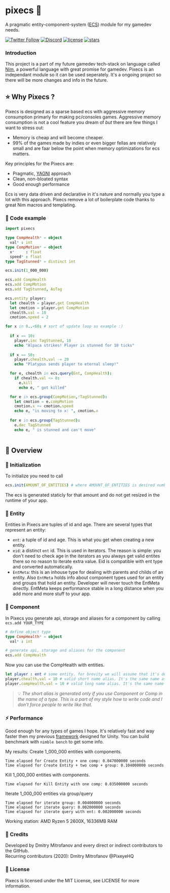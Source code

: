 # pixecs 🚀
A pragmatic entity-component-system ([ECS](https://en.wikipedia.org/wiki/Entity_component_system)) module for my gamedev needs.

[![Twitter Follow](https://img.shields.io/twitter/follow/PixeyeHQ?color=blue&label=Follow%20on%20Twitter&logo=%20&logoColor=%20&style=flat-square)](https://twitter.com/PixeyeHQ)
[![Discord](https://img.shields.io/discord/320945300892286996.svg?label=Discord)](http://discord.pixeye.games)
[![license](https://img.shields.io/badge/license-MIT-brightgreen.svg?style=flat-square)](https://github.com/PixeyeHQ/pixecs/blob/master/LICENSE)
[![stars](https://img.shields.io/github/stars/PixeyeHQ/pixecs?style=social)](https://github.com/PixeyeHQ/pixecs/stargazers)
 

### Introduction
This project is a part of my future gamedev tech-stack on language called [Nim](https://nim-lang.org/), a powerful language with great promise for gamedev. Pixecs is an independant module so it can be used seperately. It's a ongoing project so there will be more changes and info in the future.

## ⭐ Why Pixecs ?
Pixecs is designed as a sparse based ecs with aggressive memory consumption primarly for making pc/consoles games. Aggressive memory consumption is not a cool feature you dream of *but* there are few things I want to stress out:
- Memory is cheap and will become cheaper.
- 99% of the games made by indies or even bigger fellas are relatively small and are faar below the point when memory optimizations for ecs matters.

Key principles for the Pixecs are:
- Pragmatic, [YAGNI](https://en.wikipedia.org/wiki/You_aren%27t_gonna_need_it) approach
- Clean, non-bloated syntax
- Good enough performance

Ecs is very data driven and declarative in it's nature and normally you type a lot with this approach. Pixecs remove a lot of boilerplate code thanks to great Nim macros and templating.

### 📖 Code example

```nim
import pixecs

type CompHealth* = object
  val* : int
type CompMotion* = object
  x*     : float
  speed* : float
type TagStunned* = distinct int

ecs.init(1_000_000)

ecs.add CompHealth
ecs.add CompMotion
ecs.add TagStunned, AsTag

ecs.entity player:
  let chealth = player.get CompHealth
  let cmotion = player.get CompMotion
  chealth.val = 10
  cmotion.speed = 2

for x in 0..<60: # sort of update loop as example :)
  
  if x == 10:
    player.inc TagStunned, 10
    echo "Alpaca strikes! Player is stunned for 10 ticks"
 
  if x == 50:
    player.chealth.val -= 20
    echo "Platypus sends player to eternal sleep!"

  for e, chealth in ecs.query(Ent, CompHealth):
    if chealth.val <= 0:
      e.kill
      echo e, " got killed"

  for e in ecs.group(CompMotion,!TagStunned):
    let cmotion = e.compMotion
    cmotion.x += cmotion.speed
    echo e, "is moving to x: ", cmotion.x
    
  for e in ecs.group(TagStunned):
    e.dec TagStunned
    echo e, " is stunned and can't move"
  
```
## 📖 Overview
### 🔖 Initialization
To initialize you need to call 
```nim 
ecs.init(AMOUNT_OF_ENTITIES) # where AMOUNT_OF_ENTITIES is desired number of entities you want in the game.
```
The ecs is generated staticly for that amount and do not get resized in the runtime of your app. 

### 🔖 Entity
Entities in Pixecs are tuples of id and age. There are several types that represent an entity:
- ```ent```: a tuple of id and age. This is what you get when creating a new entity.
- ```eid```: a distinct ```ent``` id. This is used in iterators. The reason is simple: you don't need to check age in the iterators as you always get valid entites there so no reason to iterate extra value. Eid is compatible with ent type and converted automatically.
- ```EntMeta```: this is an inhouse type for dealing with parents and childs of an entity. Also ```EntMeta``` holds info about component types used for an entity and groups that hold an entity. Developer will never touch the EntMeta directly. EntMeta keeps performance stable in a long distance when you add more and more stuff to your app.


### 🔖 Component
In Pixecs you generate api, storage and aliases for a component by calling ```ecs.add YOUR_TYPE```
```nim
# define object type
type CompHealth* = object
  val* : int

# generate api, storage and aliases for the component
ecs.add CompHealth
```
Now you can use the CompHealth with entities.
```nim
let player : ent # some entity. for brevity we will assume that it's defined somewhere.
player.chealth.val = 10 # valid short name alias. It's the same name as type but word Component/Comp is shortened to c.
player.compHealth.val = 10 # valid long name alias. It's the same name as type but with first letter lowercased.
```

> 💡 *The short alias is generated only if you use Component or Comp in the name of a type. This is a part of my style how to write code and I don't force people to write like that.*



### ⚡ Performance
Good enough for any types of games I hope. It's relatively fast and way faster then my previous [framework](https://github.com/PixeyeHQ/actors.unity) designed for Unity. 
You can build benchmark with ```nimble bench``` to get some info.

My results:
Create 1_000_000 entities with components.
```
Time elapsed for Create Entity + one comp: 0.047000000 seconds
Time elapsed for Create Entity + two comp + group: 0.104000000 seconds
```
Kill 1_000_000 entities with components.
```
Time elapsed for Kill Entity with one comp: 0.035000000 seconds
```
Iterate 1_000_000 entities via group/query
```
Time elapsed for iterate group: 0.004000000 seconds
Time elapsed for iterate query: 0.002000000 seconds
Time elapsed for iterate query with ent: 0.002000000 seconds
```
Working station: AMD Ryzen 5 2600X, 16336MB RAM  

### 💬 Credits
Developed by Dmitry Mitrofanov and every direct or indirect contributors to the GitHub.     
Recurring contributors (2020): Dmitry Mitrofanov @PixeyeHQ

### 📘 License
Pixecs is licensed under the MIT License, see LICENSE for more information.
